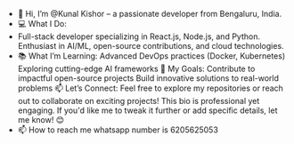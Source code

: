 - 👋 Hi, I’m @Kunal Kishor – a passionate developer from Bengaluru, India.
- 💻 What I Do:
-   Full-stack developer specializing in React.js, Node.js, and Python.
    Enthusiast in AI/ML, open-source contributions, and cloud technologies.
- 📚 What I’m Learning:
    Advanced DevOps practices (Docker, Kubernetes)
    Exploring cutting-edge AI frameworks 
 🎯 My Goals:
   Contribute to impactful open-source projects
   Build innovative solutions to real-world problems
 📫 Let’s Connect:
   Feel free to explore my repositories or reach out to collaborate on exciting projects!
   This bio is professional yet engaging. If you'd like me to tweak it further or add specific details, let me know! 😊
- 📫 How to reach me whatsapp number is 6205625053

